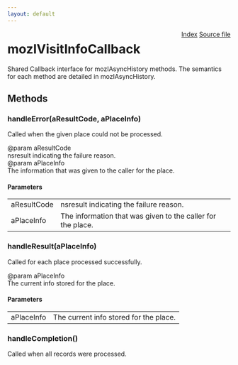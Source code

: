 ```yaml
---
layout: default
---
```

<div class='links' style='float:right'><a href="../index.html">Index</a>
<a href="http://dxr.mozilla.org/mozilla-central/source/toolkit/components/places/mozIAsyncHistory.idl">Source file</a>
</div>

# mozIVisitInfoCallback #
  
Shared Callback interface for mozIAsyncHistory methods. The semantics  
for each method are detailed in mozIAsyncHistory.  
  

## Methods ##

### handleError(aResultCode, aPlaceInfo) ###
  
Called when the given place could not be processed.  
  
@param aResultCode  
       nsresult indicating the failure reason.  
@param aPlaceInfo  
       The information that was given to the caller for the place.  
  

#### Parameters ####

<table>

<tr>
<td>aResultCode</td>
<td>       nsresult indicating the failure reason.  
</td>
</tr>

<tr>
<td>aPlaceInfo</td>
<td>       The information that was given to the caller for the place.  
</td>
</tr>

</table>

### handleResult(aPlaceInfo) ###
  
Called for each place processed successfully.  
  
@param aPlaceInfo  
       The current info stored for the place.  
  

#### Parameters ####

<table>

<tr>
<td>aPlaceInfo</td>
<td>       The current info stored for the place.  
</td>
</tr>

</table>

### handleCompletion() ###
  
Called when all records were processed.  
  
